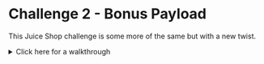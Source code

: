 # Challenge 2 - Bonus Payload

This Juice Shop challenge is some more of the same but with a new twist.

<details>
  <summary>Click here for a walkthrough</summary>
	
As before, we navigate to the home page where we can access the search bar.
	
  <p align="center">
	      <img src="https://github.com/DMUHackers/weekly_sessions/blob/master/2020-2021/week_12/challenge_1/ch1shots/homescreen.PNG">
  </p>
  
 Enter the following code to complete the challenge. Perhaps try a different track for fun.
  
  ```
  <iframe width="100%" height="166" scrolling="no" frameborder="no" allow="autoplay" src="https://w.soundcloud.com/player/?url=https%3A//api.soundcloud.com/tracks/771984076&color=%23ff5500&auto_play=true&hide_related=false&show_comments=true&show_user=true&show_reposts=false&show_teaser=true"></iframe>
  ```
  
  <p align="center">
	      <img src="https://github.com/DMUHackers/weekly_sessions/blob/master/2020-2021/week_12/challenge_2/ch2shots/challengecomplete.PNG">
  </p>

</details>
